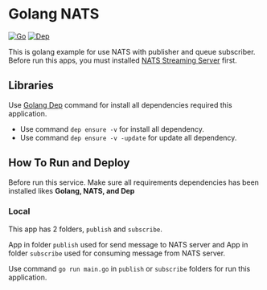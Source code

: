 # Golang NATS

[![Go](https://img.shields.io/badge/go-1.11.1-00E5E6.svg)](https://golang.org/)
[![Dep](https://img.shields.io/badge/dep-0.4.1-A78552.svg)](https://golang.github.io/dep/)

This is golang example for use NATS with publisher and queue subscriber.
Before run this apps, you must installed [NATS Streaming Server](https://nats.io/) first.

## Libraries
Use [Golang Dep](https://golang.github.io/dep/) command for install all dependencies required this application.
  - Use command `dep ensure -v` for install all dependency.
  - Use command `dep ensure -v -update` for update all dependency.
  
## How To Run and Deploy
Before run this service. Make sure all requirements dependencies has been installed likes **Golang, NATS, and Dep**

### Local
This app has 2 folders, `publish` and `subscribe`.

App in folder `publish` used for send message to NATS server and App in folder `subscribe` used for consuming message from NATS server.

Use command `go run main.go` in `publish` or `subscribe` folders for run this application.